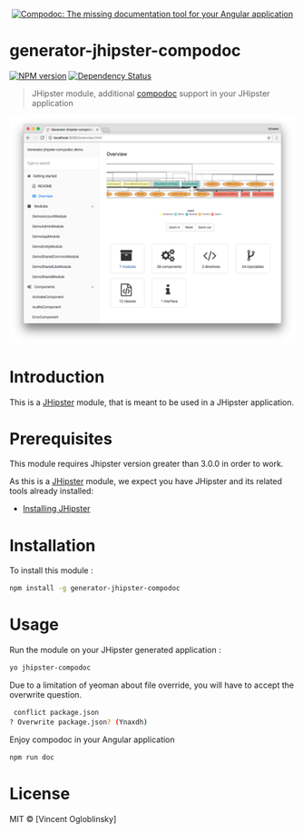 <p align="center">
  <a href="https://github.com/compodoc/compodoc" target="_blank"><img src="https://avatars3.githubusercontent.com/u/23202313" alt="Compodoc: The missing documentation tool for your Angular application" width="226"></a>
</p>

# generator-jhipster-compodoc
[![NPM version][npm-image]][npm-url]
[![Dependency Status][daviddm-image]][daviddm-url]
> JHipster module, additional [compodoc](https://github.com/compodoc/compodoc) support in your JHipster application

<p align="center">
  <img src="https://raw.githubusercontent.com/compodoc/generator-jhipster-compodoc/master/screenshots/main-view.png" alt="Compodoc: The missing documentation tool for your Angular application">
</p>

# Introduction

This is a [JHipster](http://jhipster.github.io/) module, that is meant to be used in a JHipster application.

# Prerequisites

This module requires Jhipster version greater than 3.0.0 in order to work.

As this is a [JHipster](http://jhipster.github.io/) module, we expect you have JHipster and its related tools already installed:

- [Installing JHipster](https://jhipster.github.io/installation.html)

# Installation

To install this module :

```bash
npm install -g generator-jhipster-compodoc
```

# Usage

Run the module on your JHipster generated application :

```bash
yo jhipster-compodoc
```

Due to a limitation of yeoman about file override, you will have to accept the overwrite question.

```bash
 conflict package.json
? Overwrite package.json? (Ynaxdh)
```

Enjoy compodoc in your Angular application

```bash
npm run doc
```

# License

MIT © [Vincent Ogloblinsky]


[npm-image]: https://img.shields.io/npm/v/generator-jhipster-compodoc.svg
[npm-url]: https://npmjs.org/package/generator-jhipster-compodoc
[travis-image]: https://travis-ci.org/compodoc/generator-jhipster-compodoc.svg?branch=master
[travis-url]: https://travis-ci.org/compodoc/generator-jhipster-compodoc
[daviddm-image]: https://david-dm.org/compodoc/generator-jhipster-compodoc.svg?theme=shields.io
[daviddm-url]: https://david-dm.org/compodoc/generator-jhipster-compodoc
